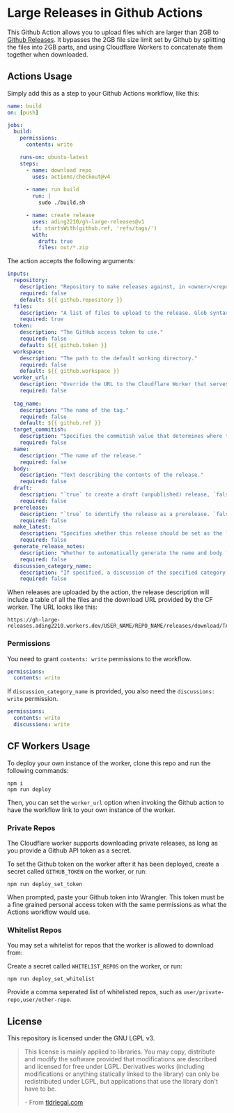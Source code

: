 # Large Releases in Github Actions

This Github Action allows you to upload files which are larger than 2GB to [Github Releases](https://docs.github.com/en/repositories/releasing-projects-on-github/about-releases). It bypasses the 2GB file size limit set by Github by splitting the files into 2GB parts, and using Cloudflare Workers to concatenate them together when downloaded.

## Actions Usage
Simply add this as a step to your Github Actions workflow, like this:

```yaml
name: build
on: [push]

jobs:
  build:
    permissions:
      contents: write

    runs-on: ubuntu-latest
    steps:
      - name: download repo
        uses: actions/checkout@v4
      
      - name: run build
        run: |
          sudo ./build.sh

      - name: create release
        uses: ading2210/gh-large-releases@v1
        if: startsWith(github.ref, 'refs/tags/')
        with:
          draft: true
          files: out/*.zip
```

The action accepts the following arguments:

```yaml
inputs:
  repository:
    description: "Repository to make releases against, in <owner>/<repo> format."
    required: false
    default: ${{ github.repository }}
  files:
    description: "A list of files to upload to the release. Glob syntax may be used here."
    required: true
  token:
    description: "The GitHub access token to use."
    required: false
    default: ${{ github.token }}
  workspace:
    description: "The path to the default working directory."
    required: false
    default: ${{ github.workspace }}
  worker_url:
    description: "Override the URL to the Cloudflare Worker that serves the release files."
    required: false
  
  tag_name:
    description: "The name of the tag."
    required: false
    default: ${{ github.ref }}
  target_commitish:
    description: "Specifies the commitish value that determines where the Git tag is created from."
    required: false
  name:
    description: "The name of the release."
    required: false
  body:
    description: "Text describing the contents of the release."
    required: false
  draft:
    description: "`true` to create a draft (unpublished) release, `false` to create a published one."
    required: false
  prerelease:
    description: "`true` to identify the release as a prerelease. `false` to identify the release as a full release."
    required: false
  make_latest:
    description: "Specifies whether this release should be set as the latest release for the repository."
    required: false
  generate_release_notes:
    description: "Whether to automatically generate the name and body for this release."
    required: false
  discussion_category_name:
    description: "If specified, a discussion of the specified category is created and linked to the release."
    required: false
```

When releases are uploaded by the action, the release description will include a table of all the files and the download URL provided by the CF worker. The URL looks like this:
```
https://gh-large-releases.ading2210.workers.dev/USER_NAME/REPO_NAME/releases/download/TAG_NAME/FILE_NAME
```

### Permissions

You need to grant `contents: write` permissions to the workflow.

```yaml
permissions:
  contents: write
```

If `discussion_category_name` is provided, you also need the `discussions: write` permission.

```yaml
permissions:
  contents: write
  discussions: write
```

## CF Workers Usage

To deploy your own instance of the worker, clone this repo and run the following commands:
```
npm i
npm run deploy
```

Then, you can set the `worker_url` option when invoking the Github action to have the workflow link to your own instance of the worker.

### Private Repos

The Cloudflare worker supports downloading private releases, as long as you provide a Github API token as a secret. 

To set the Github token on the worker after it has been deployed, create a secret called `GITHUB_TOKEN` on the worker, or run:

```
npm run deploy_set_token
```

When prompted, paste your Github token into Wrangler. This token must be a fine grained personal access token with the same permissions as what the Actions workflow would use.

### Whitelist Repos

You may set a whitelist for repos that the worker is allowed to download from:

Create a secret called `WHITELIST_REPOS` on the worker, or run:

```
npm run deploy_set_whitelist
```

Provide a comma seperated list of whitelisted repos, such as `user/private-repo,user/other-repo`.

## License

This repository is licensed under the GNU LGPL v3.

> This license is mainly applied to libraries. You may copy, distribute and modify the software provided that modifications are described and licensed for free under LGPL. Derivatives works (including modifications or anything statically linked to the library) can only be redistributed under LGPL, but applications that use the library don't have to be.
> 
> \- From [tldrlegal.com](https://www.tldrlegal.com/license/gnu-lesser-general-public-license-v3-lgpl-3)